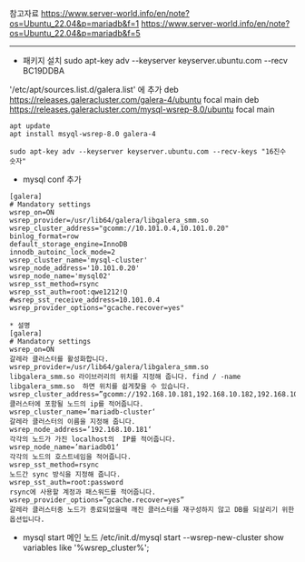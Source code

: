 참고자료
https://www.server-world.info/en/note?os=Ubuntu_22.04&p=mariadb&f=1
https://www.server-world.info/en/note?os=Ubuntu_22.04&p=mariadb&f=5


-------------------------------------------------------------------

- 패키지 설치
	sudo apt-key adv --keyserver keyserver.ubuntu.com --recv BC19DDBA

'/etc/apt/sources.list.d/galera.list' 에 추가
	deb https://releases.galeracluster.com/galera-4/ubuntu focal main
	deb https://releases.galeracluster.com/mysql-wsrep-8.0/ubuntu focal main
	
	apt update
	apt install msyql-wsrep-8.0 galera-4
	
	sudo apt-key adv --keyserver keyserver.ubuntu.com --recv-keys "16진수 숫자"

- mysql conf 추가

```
[galera] 
# Mandatory settings
wsrep_on=ON
wsrep_provider=/usr/lib64/galera/libgalera_smm.so
wsrep_cluster_address="gcomm://10.101.0.4,10.101.0.20"
binlog_format=row
default_storage_engine=InnoDB
innodb_autoinc_lock_mode=2
wsrep_cluster_name='mysql-cluster'
wsrep_node_address='10.101.0.20'
wsrep_node_name='mysql02'
wsrep_sst_method=rsync
wsrep_sst_auth=root:qwe1212!Q
#wsrep_sst_receive_address=10.101.0.4
wsrep_provider_options="gcache.recover=yes"
```
    * 설명
    [galera]
    # Mandatory settings
    wsrep_on=ON
    갈레라 클러스터를 활성화합니다.
    wsrep_provider=/usr/lib64/galera/libgalera_smm.so
    libgalera_smm.so 라이브러리의 위치를 지정해 줍니다. find / -name libgalera_smm.so  하면 위치를 쉽게찾을 수 있습니다.
    wsrep_cluster_address=”gcomm://192.168.10.181,192.168.10.182,192.168.10.183”
    클러스터에 포함될 노드의 ip를 적어줍니다.
    wsrep_cluster_name=’mariadb-cluster‘
    갈레라 클러스터의 이름을 지정해 줍니다.
    wsrep_node_address=’192.168.10.181‘
    각각의 노드가 가진 localhost의  IP를 적어줍니다.
    wsrep_node_name=’mariadb01‘
    각각의 노드의 호스트네임을 적어줍니다.
    wsrep_sst_method=rsync
    노드간 sync 방식을 지정해 줍니다.
    wsrep_sst_auth=root:password
    rsync에 사용할 계정과 패스워드를 적어줍니다.
    wsrep_provider_options=”gcache.recover=yes”
    갈레라 클러스터중 노드가 종료되었을때 깨진 클러스터를 재구성하지 않고 DB를 되살리기 위한 옵션입니다.

- mysql start
메인 노드
/etc/init.d/mysql start --wsrep-new-cluster
show variables like '%wsrep_cluster%';